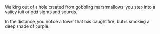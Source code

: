 Walking out of a hole created from gobbling marshmallows, you step into a valley full of odd sights and sounds.

In the distance, you notice a tower that has caught fire, but is smoking a deep shade of purple.